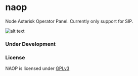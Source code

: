 # naop
Node Asterisk Operator Panel. Currently only support for SIP.

![alt text](https://raw.githubusercontent.com/yusrilhs/naop/master/ss.gif)

### Under Development

### License
NAOP is licensed under [GPLv3](https://www.gnu.org/licenses/gpl-3.0.html)
